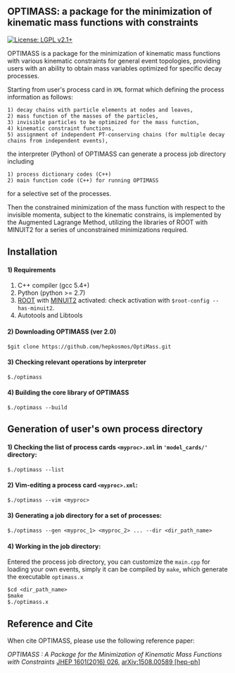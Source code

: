 ## OPTIMASS: a package for the minimization of kinematic mass functions with constraints
[![License: LGPL v2.1+](https://img.shields.io/badge/License-LGPL%20v2.1+-blue.svg)](https://www.gnu.org/licenses/lgpl.html)

OPTIMASS is a package for the minimization of kinematic mass functions with various kinematic constraints for 
general event topologies, providing users with an ability to obtain mass variables optimized for specific decay processes.

Starting from user's process card in `XML` format
which defining the process information as follows:

    1) decay chains with particle elements at nodes and leaves,
    2) mass function of the masses of the particles,
    3) invisible particles to be optimized for the mass function,
    4) kinematic constraint functions, 
    5) assignment of independent PT-conserving chains (for multiple decay chains from independent events),

the interpreter (Python) of OPTIMASS can generate a process job directory including 

    1) process dictionary codes (C++)
    2) main function code (C++) for running OPTIMASS

for a selective set of the processes.

Then the constrained minimization of the mass function with respect to the invisible momenta, subject to the kinematic constrains, is implemented by the Augmented Lagrange Method, utilizing the libraries of ROOT with MINUIT2 for a series of unconstrained minimizations required.


## Installation 

#### 1) Requirements

1. C++ compiler (gcc 5.4+) 
2. Python (python >= 2.7)
3. [ROOT](https://root.cern.ch) with [MINUIT2](https://seal.web.cern.ch/seal/MathLibs/Minuit2/html/) activated: check activation with `$root-config --has-minuit2`.
4. Autotools and Libtools


#### 2) Downloading OPTIMASS (ver 2.0)

    $git clone https://github.com/hepkosmos/OptiMass.git


#### 3) Checking relevant operations by interpreter

    $./optimass


#### 4) Building the core library of OPTIMASS

    $./optimass --build



## Generation of user's own process directory

#### 1) Checking the list of process cards `<myproc>.xml` in `'model_cards/'` directory:

    $./optimass --list


#### 2) Vim-editing a process card `<myproc>.xml`:

    $./optimass --vim <myproc>


#### 3) Generating a job directory for a set of processes:

    $./optimass --gen <myproc_1> <myproc_2> ... --dir <dir_path_name>


#### 4) Working in the job directory:
Entered the process job directory, you can customize the `main.cpp` for loading your own events, 
simply it can be compiled by `make`, which generate the executable `optimass.x` 

    $cd <dir_path_name> 
    $make
    $./optimass.x


## Reference and Cite
When cite OPTIMASS, please use the following reference paper:

*OPTIMASS : A Package for the Minimization of Kinematic Mass Functions with Constraints* 
[JHEP 1601(2016) 026](https://link.springer.com/article/10.1007%2FJHEP01%282016%29026), 
[arXiv:1508.00589 [hep-ph]](https://arxiv.org/abs/1508.00589v2)

